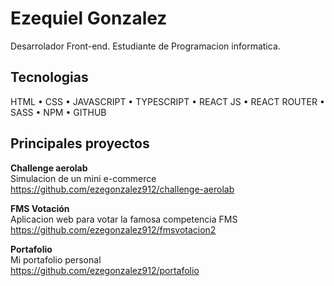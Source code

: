 
# Ezequiel Gonzalez

Desarrolador Front-end.
Estudiante de Programacion informatica.


## Tecnologias

HTML • CSS • JAVASCRIPT • TYPESCRIPT • REACT JS • REACT ROUTER • SASS • NPM • GITHUB


## Principales proyectos

<b>Challenge aerolab</b><Br/>
Simulacion de un mini e-commerce <Br/>
https://github.com/ezegonzalez912/challenge-aerolab
<Br/>

<b>FMS Votación</b><Br/>
Aplicacion web para votar la famosa competencia FMS <Br/>
https://github.com/ezegonzalez912/fmsvotacion2
<Br/>

<b>Portafolio</b><Br/>
Mi portafolio personal <Br/>
https://github.com/ezegonzalez912/portafolio
<Br/>
